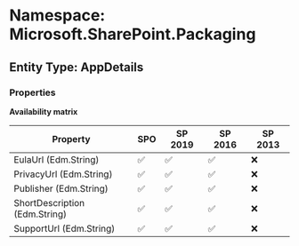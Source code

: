 # Namespace: Microsoft.SharePoint.Packaging

## Entity Type: AppDetails

### Properties

**Availability matrix**

Property | SPO | SP 2019 | SP 2016 | SP 2013
----------|-----|---------|---------|--------
EulaUrl (Edm.String) | ✅ | ✅ | ✅ | ❌
PrivacyUrl (Edm.String) | ✅ | ✅ | ✅ | ❌
Publisher (Edm.String) | ✅ | ✅ | ✅ | ❌
ShortDescription (Edm.String) | ✅ | ✅ | ✅ | ❌
SupportUrl (Edm.String) | ✅ | ✅ | ✅ | ❌

